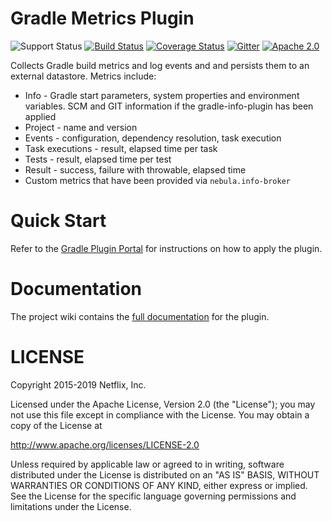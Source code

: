 # Gradle Metrics Plugin

![Support Status](https://img.shields.io/badge/nebula-supported-brightgreen.svg)
[![Build Status](https://travis-ci.org/nebula-plugins/gradle-metrics-plugin.svg?branch=master)](https://travis-ci.org/nebula-plugins/gradle-metrics-plugin)
[![Coverage Status](https://coveralls.io/repos/nebula-plugins/gradle-metrics-plugin/badge.svg?branch=master&service=github)](https://coveralls.io/github/nebula-plugins/gradle-metrics-plugin?branch=master)
[![Gitter](https://badges.gitter.im/Join%20Chat.svg)](https://gitter.im/nebula-plugins/gradle-metrics-plugin?utm_source=badgeutm_medium=badgeutm_campaign=pr-badge)
[![Apache 2.0](https://img.shields.io/github/license/nebula-plugins/gradle-metrics-plugin.svg)](http://www.apache.org/licenses/LICENSE-2.0)

Collects Gradle build metrics and log events and and persists them to an external datastore. Metrics include:

* Info - Gradle start parameters, system properties and environment variables. SCM and GIT information if the gradle-info-plugin has been applied
* Project - name and version
* Events - configuration, dependency resolution, task execution
* Task executions - result, elapsed time per task
* Tests - result, elapsed time per test
* Result - success, failure with throwable, elapsed time
* Custom metrics that have been provided via `nebula.info-broker`

# Quick Start

Refer to the [Gradle Plugin Portal](https://plugins.gradle.org/plugin/nebula.metrics) for instructions on how to apply the plugin.

# Documentation

The project wiki contains the [full documentation](https://github.com/nebula-plugins/gradle-metrics-plugin/wiki) for the plugin.

LICENSE
=======

Copyright 2015-2019 Netflix, Inc.

Licensed under the Apache License, Version 2.0 (the "License");
you may not use this file except in compliance with the License.
You may obtain a copy of the License at

<http://www.apache.org/licenses/LICENSE-2.0>

Unless required by applicable law or agreed to in writing, software
distributed under the License is distributed on an "AS IS" BASIS,
WITHOUT WARRANTIES OR CONDITIONS OF ANY KIND, either express or implied.
See the License for the specific language governing permissions and
limitations under the License.
